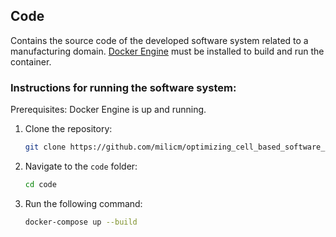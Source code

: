 ## Code

Contains the source code of the developed software system related to a manufacturing domain. [Docker Engine](https://www.docker.com) must be installed to build and run the container.

### Instructions for running the software system:

Prerequisites: Docker Engine is up and running.

1. Clone the repository:  
   ```bash
   git clone https://github.com/milicm/optimizing_cell_based_software_architecture_community_detection_test.git

2. Navigate to the `code` folder:  
   ```bash
   cd code

3. Run the following command:  
   ```bash
   docker-compose up --build
